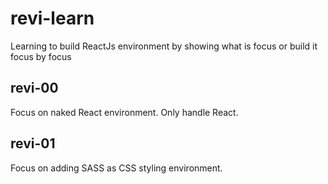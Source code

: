 # revi-learn
Learning to build ReactJs environment by showing what is focus or build it focus by focus

## revi-00

Focus on naked React environment. Only handle React.

## revi-01

Focus on adding SASS as CSS styling environment.
